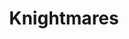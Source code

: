 ---
title: Knightmares
subtitle: 
image: knightmares_cover_dmsguild.jpg
alt_image: 
alt: Hidden 
product_link: https://www.dmsguild.com/product/335634/Knightmares?affiliate_id=1739130
selling_site: DMsGuild
type: dnd
featured: false
progress:
  percent: 100
  status: finished
stats:
  system: dnd5e
  type: Supplement
  level:
  duration:
---